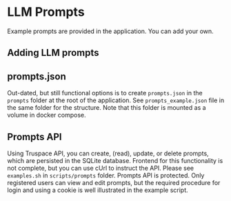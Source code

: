 # LLM Prompts

Example prompts are provided in the application. You can add your own.

## Adding LLM prompts

## prompts.json

Out-dated, but still functional options is to create `prompts.json` in the `prompts` folder at the root of the application. See `prompts_example.json` file in the same folder for the structure. Note that this folder is mounted as a volume in docker compose.

## Prompts API

Using Truspace API, you can create, (read), update, or delete prompts, which are persisted in the SQLite database. Frontend for this functionality is not complete, but you can use cUrl to instruct the API. Please see `examples.sh` in `scripts/prompts` folder. Prompts API is protected. Only registered users can view and edit prompts, but the required procedure for login and using a cookie is well illustrated in the example script.

